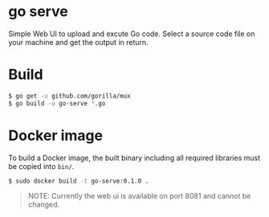 go serve
=========

Simple Web UI to upload and excute Go code. Select a source code file on your
machine and get the output in return.

# Build

```sh
$ go get -u github.com/gorilla/mux
$ go build -o go-serve *.go
```

# Docker image

To build a Docker image, the built binary including all required libraries
must be copied into `bin/`.

```sh
$ sudo docker build -t go-serve:0.1.0 .
```

> NOTE: Currently the web ui is available on port 8081 and cannot be changed.
